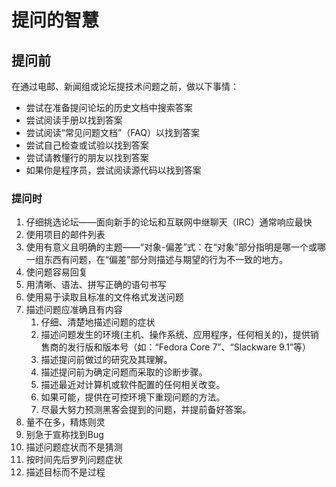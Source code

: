# 提问的智慧
## 提问前
在通过电邮、新闻组或论坛提技术问题之前，做以下事情：
* 尝试在准备提问论坛的历史文档中搜索答案
* 尝试阅读手册以找到答案
* 尝试阅读“常见问题文档”（FAQ）以找到答案
* 尝试自己检查或试验以找到答案
* 尝试请教懂行的朋友以找到答案
* 如果你是程序员，尝试阅读源代码以找到答案
### 提问时
1. 仔细挑选论坛——面向新手的论坛和互联网中继聊天（IRC）通常响应最快
2. 使用项目的邮件列表
3. 使用有意义且明确的主题——“对象-偏差”式：在“对象”部分指明是哪一个或哪一组东西有问题，在“偏差”部分则描述与期望的行为不一致的地方。
4. 使问题容易回复
5. 用清晰、语法、拼写正确的语句书写
6. 使用易于读取且标准的文件格式发送问题
7. 描述问题应准确且有内容
   1. 仔细、清楚地描述问题的症状
   2. 描述问题发生的环境(主机、操作系统、应用程序，任何相关的)，提供销售商的发行版和版本号（如：“Fedora Core 7”、“Slackware 9.1”等）
   3. 描述提问前做过的研究及其理解。
   4. 描述提问前为确定问题而采取的诊断步骤。
   5. 描述最近对计算机或软件配置的任何相关改变。
   6. 如果可能，提供在可控环境下重现问题的方法。
   7. 尽最大努力预测黑客会提到的问题，并提前备好答案。
8. 量不在多，精炼则灵
9. 别急于宣称找到Bug
10. 描述问题症状而不是猜测
11. 按时间先后罗列问题症状
12. 描述目标而不是过程